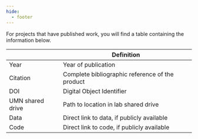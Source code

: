 ```yaml
---
hide:
  - footer
---
```


For projects that have published work, you will find a table containing the information below.

|                 | Definition                                    |
|-----------------|-----------------------------------------------|
| Year            |Year of publication                            | 
| Citation        |Complete bibliographic reference of the product|
| DOI             |Digital Object Identifier                      |
| UMN shared drive| Path to location in lab shared drive    |
| Data            |Direct link to data, if publicly available     |
| Code            |Direct link to code, if publicly available     |